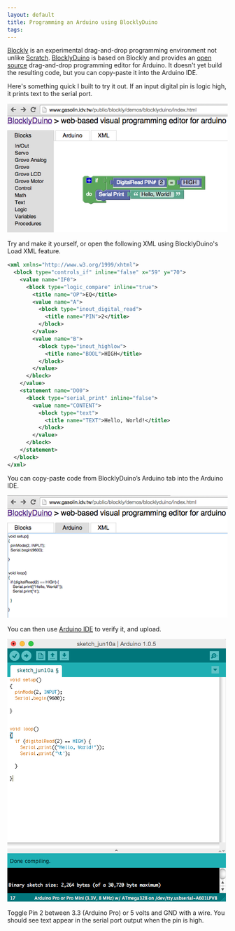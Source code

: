```yaml
---
layout: default
title: Programming an Arduino using BlocklyDuino
tags:
---
```


[Blockly](https://developers.google.com/blockly/) is an experimental drag-and-drop programming environment not unlike [Scratch](http://scratch.mit.edu/). [BlocklyDuino](http://blocklyduino.github.io/BlocklyDuino/blockly/apps/blocklyduino/) is based on Blockly and provides an [open source](https://github.com/BlocklyDuino/BlocklyDuino) drag-and-drop programming editor for Arduino. It doesn't yet build the resulting code, but you can copy-paste it into the Arduino IDE.

Here's something quick I built to try it out. If an input digital pin is logic high, it prints text to the serial port.

![BlocklyDuino Editor](/assets/img/arduino-blocklyduino.png)

Try and make it yourself, or open the following XML using BlocklyDuino's Load XML feature.

```xml
<xml xmlns="http://www.w3.org/1999/xhtml">
  <block type="controls_if" inline="false" x="59" y="70">
    <value name="IF0">
      <block type="logic_compare" inline="true">
        <title name="OP">EQ</title>
        <value name="A">
          <block type="inout_digital_read">
            <title name="PIN">2</title>
          </block>
        </value>
        <value name="B">
          <block type="inout_highlow">
            <title name="BOOL">HIGH</title>
          </block>
        </value>
      </block>
    </value>
    <statement name="DO0">
      <block type="serial_print" inline="false">
        <value name="CONTENT">
          <block type="text">
            <title name="TEXT">Hello, World!</title>
          </block>
        </value>
      </block>
    </statement>
  </block>
</xml>
```

You can copy-paste code from BlocklyDuino’s Arduino tab into the Arduino IDE.

![BlocklyDuino Arduino Tab](/assets/img/arduino-blocklyduino-source.png)

You can then use [Arduino IDE](https://www.arduino.cc/en/main/software) to verify it, and upload.

![Arduino IDE with code copied from BlocklyDuino](/assets/img/arduino-ide-blocklyduino-source.png)

Toggle Pin 2 between 3.3 (Arduino Pro) or 5 volts and GND with a wire. You should see text appear in the serial port output when the pin is high.
